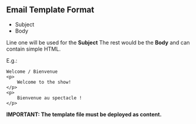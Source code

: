 ## Email Template Format

- Subject
- Body

Line one will be used for the **Subject**
The rest would be the **Body** and can contain simple HTML.

E.g.:
```
Welcome / Bienvenue
<p>
	Welcome to the show!
</p>
<p>
	Bienvenue au spectacle !
</p>
``` 

**IMPORTANT: The template file must be deployed as content.**

